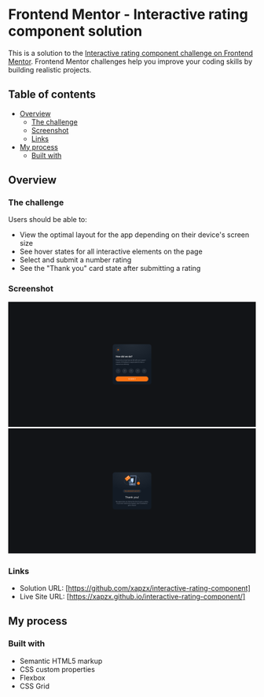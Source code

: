 # Frontend Mentor - Interactive rating component solution

This is a solution to the [Interactive rating component challenge on Frontend Mentor](https://www.frontendmentor.io/challenges/interactive-rating-component-koxpeBUmI). Frontend Mentor challenges help you improve your coding skills by building realistic projects. 

## Table of contents

- [Overview](#overview)
  - [The challenge](#the-challenge)
  - [Screenshot](#screenshot)
  - [Links](#links)
- [My process](#my-process)
  - [Built with](#built-with)

## Overview

### The challenge

Users should be able to:

- View the optimal layout for the app depending on their device's screen size
- See hover states for all interactive elements on the page
- Select and submit a number rating
- See the "Thank you" card state after submitting a rating

### Screenshot

![Screenshot of Desktop Design](./screenshot/screenshot-rating-state.png)
![Screenshot of Desktop Design](./screenshot/screenshot-thank-state.png)

### Links

- Solution URL: [https://github.com/xapzx/interactive-rating-component]
- Live Site URL: [https://xapzx.github.io/interactive-rating-component/]

## My process

### Built with

- Semantic HTML5 markup
- CSS custom properties
- Flexbox
- CSS Grid